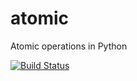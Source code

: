 # atomic
Atomic operations in Python

[![Build Status](https://travis-ci.com/mattpaletta/atomic.svg?branch=master)](https://travis-ci.com/mattpaletta/atomic)
